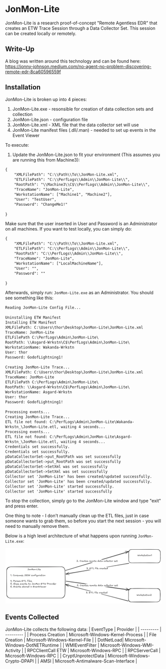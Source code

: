 # JonMon-Lite
JonMon-Lite is a research proof-of-concept "Remote Agentless EDR" that creates an ETW Trace Session through a Data Collector Set. This session can be created locally or remotely. 

## Write-Up
A blog was written around this technology and can be found here: 
https://jonny-johnson.medium.com/no-agent-no-problem-discovering-remote-edr-8ca60596559f

## Installation

JonMon-Lite is broken up into 4 pieces: 
1. JonMon-Lite.exe - resonsible for creation of data collection sets and collection
2. JonMon-Lite.json - configuration file
3. JonMon-Lite.xml - XML file that the data collector set will use
4. JonMon-Lite manifest files (.dll/.man) - needed to set up events in the Event Viewer

To execute: 
1. Update the JonMon-Lite.json to fit your environment (This assumes you are running this from Machine3): 
```
{
    "XMLFilePath": "C:\\Path\\To\\JonMon-Lite.xml",
    "ETLFilePath": "C:\\PerfLogs\\Admin\\JonMon-Lite\\",
    "RootPath": "\\Machine3\\C$\\PerfLogs\\Admin\\JonMon-Lite\\",
    "TraceName": "JonMon-Lite",
    "WorkstationName": ["Machine1", "Machine2"],
    "User": "TestUser",
    "Password": "ChangeMe1!"
    
}
```

Make sure that the user inserted in User and Password is an Administrator on all machines. If you want to test locally, you can simply do: 
```
{
    "XMLFilePath": "C:\\Path\\To\\JonMon-Lite.xml",
    "ETLFilePath": "C:\\PerfLogs\\Admin\\JonMon-Lite\\",
    "RootPath": "C:\\PerfLogs\\Admin\\JonMon-Lite\\",
    "TraceName": "JonMon-Lite",
    "WorkstationName": ["LocalMachineName"],
    "User": "",
    "Password": ""
    
}
```
Afterwards, simply run: `JonMon-Lite.exe` as an Administrator. You should see something like this: 
```
Reading JonMon-Lite Config File...

Uninstalling ETW Manifest
Installing ETW Manifest
XMLFilePath: C:\Users\thor\Desktop\JonMon-Lite\JonMon-Lite.xml
TraceName: JonMon-Lite
ETLFilePath C:\PerfLogs\Admin\JonMon-Lite\
RootPath: \\Asgard-Wrkstn\C$\PerfLogs\Admin\JonMon-Lite\
WorkstationName: Wakanda-Wrkstn
User: thor
Password: GodofLightning1!

Creating JonMon-Lite Trace...
XMLFilePath: C:\Users\thor\Desktop\JonMon-Lite\JonMon-Lite.xml
TraceName: JonMon-Lite
ETLFilePath C:\PerfLogs\Admin\JonMon-Lite\
RootPath: \\Asgard-Wrkstn\C$\PerfLogs\Admin\JonMon-Lite\
WorkstationName: Asgard-Wrkstn
User: thor
Password: GodofLightning1!

Processing events...
Creating JonMon-Lite Trace...
ETL file not found: C:\PerfLogs\Admin\JonMon-Lite\Wakanda-Wrkstn_\JonMon-Lite.etl, waiting 4 seconds...
Processing events...
ETL file not found: C:\PerfLogs\Admin\JonMon-Lite\Asgard-Wrkstn_\JonMon-Lite.etl, waiting 4 seconds...
Credentials set successfully.
Credentials set successfully.
pDataCollectorSet->put_RootPath was set successfully
pDataCollectorSet->put_RootPath was set successfully
pDataCollectorSet->SetXml was set successfully
pDataCollectorSet->SetXml was set successfully
Collector set 'JonMon-Lite' has been created/updated successfully.
Collector set 'JonMon-Lite' has been created/updated successfully.
Collector set 'JonMon-Lite' started successfully.
Collector set 'JonMon-Lite' started successfully
```

To stop the collection, simply go to the JonMon-Lite window and type "exit" and press enter. 

One thing to note - I don't manually clean up the ETL files, just in case someone wants to grab them, so before you start the next session - you will need to manually remove them. 

Below is a high level architecture of what happens upon running `JonMon-Lite.exe`:

![arch](image.png)


## Events Collected

JonMon-Lite collects the following data: 
| EventType | Provider |
| --------- | --------- | 
| Process Creation | Microsoft-Windows-Kernel-Process |
| File Creation | Microsoft-Windows-Kernel-File |
| DotNetLoad| Microsoft-Windows-DotNETRuntime |
| WMIEventFilter | Microsoft-Windows-WMI-Activity |
| RPCClientCall	ETW | Microsoft-Windows-RPC |
| RPCServerCall | Microsoft-Windows-RPC |
| CryptUnprotectData |  Microsoft-Windows-Crypto-DPAPI |
| AMSI | Microsoft-Antimalware-Scan-Interface |



